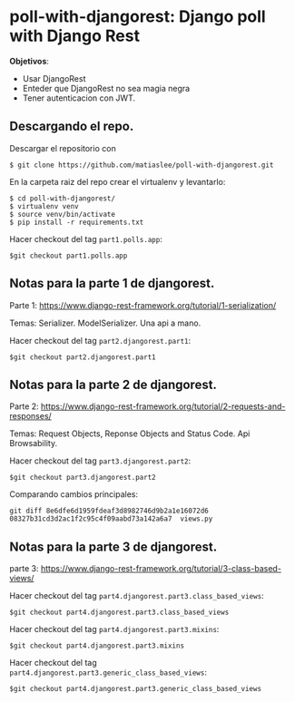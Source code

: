 # poll-with-djangorest: Django poll with Django Rest

**Objetivos**:

   - Usar DjangoRest
   - Enteder que DjangoRest no sea magia negra
   - Tener autenticacion con JWT. 

## Descargando el repo.  

Descargar el repositorio con

```
$ git clone https://github.com/matiaslee/poll-with-djangorest.git
```
En la carpeta raiz del repo crear el virtualenv y levantarlo:

```
$ cd poll-with-djangorest/
$ virtualenv venv
$ source venv/bin/activate
$ pip install -r requirements.txt
```

Hacer checkout del tag `part1.polls.app`:

```
$git checkout part1.polls.app
``` 


## Notas para la parte 1 de djangorest. 

Parte 1: https://www.django-rest-framework.org/tutorial/1-serialization/

Temas: Serializer. ModelSerializer.  Una api a mano. 

Hacer checkout del tag `part2.djangorest.part1`:

```
$git checkout part2.djangorest.part1
``` 

## Notas para la parte 2 de djangorest. 

Parte 2: https://www.django-rest-framework.org/tutorial/2-requests-and-responses/

Temas: Request Objects, Reponse Objects and Status Code. Api Browsability.

Hacer checkout del tag `part3.djangorest.part2`:

```
$git checkout part3.djangorest.part2
``` 


Comparando cambios principales: 
```
git diff 8e6dfe6d1959fdeaf3d8982746d9b2a1e16072d6 08327b31cd3d2ac1f2c95c4f09aabd73a142a6a7  views.py
```

## Notas para la parte 3 de djangorest. 

parte 3: https://www.django-rest-framework.org/tutorial/3-class-based-views/

Hacer checkout del tag `part4.djangorest.part3.class_based_views`:

```
$git checkout part4.djangorest.part3.class_based_views
``` 

Hacer checkout del tag `part4.djangorest.part3.mixins`:

```
$git checkout part4.djangorest.part3.mixins
``` 

Hacer checkout del tag `part4.djangorest.part3.generic_class_based_views`:

```
$git checkout part4.djangorest.part3.generic_class_based_views
``` 

